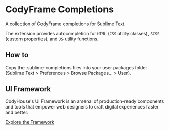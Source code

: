 # CodyFrame Completions

A collection of CodyFrame completions for Sublime Text.

The extension provides autocompletion for `HTML` (`CSS` utility classes), `SCSS` (custom properties), and `JS` utility functions.

## How to

Copy the .sublime-completions files into your user packages folder (Sublime Text > Preferences > Browse Packages... > User).

## UI Framework

CodyHouse's UI Framework is an arsenal of production-ready components and tools that empower web designers to craft digital experiences faster and better.

[Explore the Framework](https://codyhouse.co/ds/components)